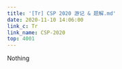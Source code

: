 ```yaml
---
title: '[Tr] CSP 2020 游记 & 题解.md'
date: 2020-11-10 14:06:00
link_c: Tr
link_name: CSP-2020
top: 4001
---
```


Nothing

<!--more-->